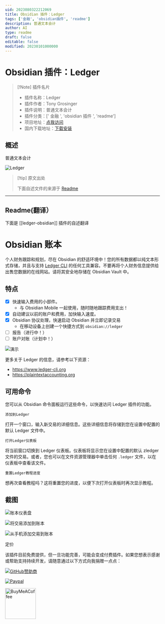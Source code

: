 ```yaml
---
uid: 2023080322212069
title: Obsidian 插件：Ledger
tags: ['金融', 'obsidian插件', 'readme']
description: 普通文本会计
author: AI
type: readme
draft: false
editable: false
modified: 20230101000000
---
```


# Obsidian 插件：Ledger

> [!Note] 插件名片
> - 插件名称：Ledger
> - 插件作者：Tony Grosinger
> - 插件说明：普通文本会计
> - 插件分类：[' 金融 ', 'obsidian 插件 ', 'readme']
> - 项目地址：[点我访问](https://github.com/tgrosinger/ledger-obsidian)
> - 国内下载地址：[下载安装](https://pkmer.cn/products/plugin/pluginMarket/?ledger-obsidian)

## 概述

普通文本会计

![Ledger](https://cdn.pkmer.cn/covers/ledger-obsidian_new.gif!pkmer)

> [!tip] 原文出处
>
>下面自述文件的来源于 [Readme](https://ghproxy.net/https://raw.githubusercontent.com/tgrosinger/ledger-obsidian/main/README.md)

---

## Readme(翻译）

下面是 [[ledger-obsidian]] 插件的自述翻译

# Obsidian 账本

个人财务跟踪和规划，尽在 Obsidian 的舒适环境中！您的所有数据都以纯文本形式存储，并且与支持 [Ledger CLI](https://www.ledger-cli.org) 的任何工具兼容。不要再将个人财务信息提供给出售您数据的在线网站。请将其安全地存储在 Obsidian Vault 中。

## 特点

- [x] 快速输入费用的小部件。
  - 与 Obsidian Mobile 一起使用，随时随地跟踪费用支出！
- [x] 自动建议以前的账户和费用，加快输入速度。
- [x] Obsidian 协议处理，快速启动 Obsidian 并立即记录交易
  - 在移动设备上创建一个快捷方式到 `obsidian://ledger`
- [ ] 报告（进行中！）
- [ ] 账户对账（计划中！）

![演示](https://raw.githubusercontent.com/tgrosinger/ledger-obsidian/main/resources/screenshots/demo.gif)

更多关于 Ledger 的信息，请参考以下资源：

- <https://www.ledger-cli.org>
- <https://plaintextaccounting.org>

## 可用命令

您可以从 Obsidian 命令面板运行这些命令，以快速访问 Ledger 插件的功能。

`添加到Ledger`

打开一个窗口，输入新交易的详细信息。这些详细信息将存储到您在设置中配置的默认 Ledger 文件中。

`打开Ledger仪表板`

将当前窗口切换到 Ledger 仪表板。仪表板将显示您在设置中配置的默认 zledger 文件的交易。或者，您也可以在文件资源管理器中单击任何 `.ledger` 文件，以在仪表板中查看该文件。

`重置Ledger教程进度`

想再次查看教程吗？这将重置您的进度，以便下次打开仪表板时再次显示教程。

## 截图

![账本仪表盘](https://raw.githubusercontent.com/tgrosinger/ledger-obsidian/main/resources/screenshots/ledger-dashboard.png)

![将交易添加到账本](https://raw.githubusercontent.com/tgrosinger/ledger-obsidian/main/resources/screenshots/add-to-ledger.png)

![从手机添加交易到账本](https://raw.githubusercontent.com/tgrosinger/ledger-obsidian/main/resources/screenshots/mobile-add-expense.png)

定价

该插件目前免费提供，但一旦功能完善，可能会变成付费插件。如果您想表示感谢或帮助支持持续开发，请随意通过以下方式向我捐赠一点点：

[![GitHub赞助商](https://img.shields.io/github/sponsors/tgrosinger?style=social)](https://github.com/sponsors/tgrosinger)

[![Paypal](https://img.shields.io/badge/paypal-tgrosinger-yellow?style=social&logo=paypal)](https://paypal.me/tgrosinger)

[<img src="https://cdn.buymeacoffee.com/buttons/v2/default-yellow.png" alt="BuyMeACoffee" width="100">](https://www.buymeacoffee.com/tgrosinger)
